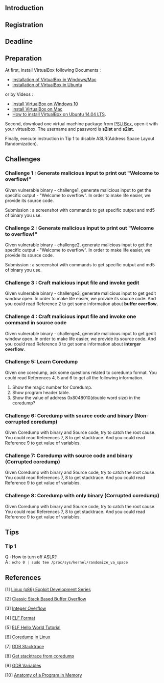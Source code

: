 ## Introduction

## Registration

## Deadline

## Preparation

At first, install VirtualBox following Documents :

- [Installation of VirtualBox in Windows/Mac](https://github.com/psusecurity/psusecurity.github.io/raw/master/doc/VirtualBox_Installation.pdf)
- [Installation of VirtualBox in Ubuntu](https://github.com/psusecurity/psusecurity.github.io/raw/master/doc/Install_VirtualBox_on_Ubuntu.pdf)

or by Videos :

- [Install VirtualBox on Windows 10](https://www.youtube.com/watch?v=63_kPIQUPp8)
- [Install VirtualBox on Mac](https://www.youtube.com/watch?v=lEvM-No4eQo)
- [How to install VirtualBox on Ubuntu 14.04 LTS](https://www.youtube.com/watch?v=si0nSaCnNoY).

Second, download one virtual machine package from [PSU Box](https://psu.box.com/s/ad8oflskty9byy24urczunbu4z3py5a5), open it with your virtualbox. The username and password is **s2ist** and **s2ist**.

Finally, execute instruction in Tip 1 to disable ASLR(Address Space Layout Randomization).

## Challenges

### Challenge 1 : Generate malicious input to print out "Welcome to overflow!"

Given vulnerable binary - challenge1, generate malicious input to get the specific output - "Welcome to overflow". In order to make life easier, we provide its source code.

Submission : a screenshot with commands to get specific output and md5 of binary you use.

### Challenge 2 : Generate malicious input to print out "Welcome to overflow!"

Given vulnerable binary - challenge2, generate malicious input to get the specific output - "Welcome to overflow". In order to make life easier, we provide its source code.

Submission : a screenshot with commands to get specific output and md5 of binary you use.

### Challenge 3 : Craft malicious input file and invoke gedit

Given vulnerable binary - challenge3, generate malicious input to get gedit window open. In order to make life easier, we provide its source code. And you could read Reference 2 to get some information about **buffer overflow**.

### Challenge 4 : Craft malicious input file and invoke one command in source code

Given vulnerable binary - challenge4, generate malicious input to get gedit window open. In order to make life easier, we provide its source code. And you could read Reference 3 to get some information about **interger overflow**.

### Challenge 5: Learn Coredump

Given one coredump, ask some questions related to coredump format.  You could read References 4, 5 and 6 to get all the following information.

1. Show the magic number for Coredump.
2. Show program header table.
3. Show the value of address 0x8048010(double word size) in the coredump?

### Challenge 6: Coredump with source code and binary (Non-corrupted coredump)
 
Given Coredump with binary and Source code, try to catch the root cause. You could read References 7, 8 to get stacktrace. And you could read Reference 9 to get value of variables.

### Challenge 7: Coredump with source code and binary (Corrupted coredump)

Given Coredump with binary and Source code, try to catch the root cause. You could read References 7, 8 to get stacktrace. And you could read Reference 9 to get value of variables.

### Challenge 8: Coredump with only binary (Corrupted coredump)

Given Coredump with binary and Source code, try to catch the root cause. You could read References 7, 8 to get stacktrace. And you could read Reference 9 to get value of variables.

## Tips

### Tip 1

Q : How to turn off ASLR?    
A : `echo 0 | sudo tee /proc/sys/kernel/randomize_va_space`

## References

[1] [Linux (x86) Exploit Development Series](https://sploitfun.wordpress.com/2015/06/26/linux-x86-exploit-development-tutorial-series/)

[2] [Classic Stack Based Buffer Overflow](https://sploitfun.wordpress.com/2015/05/08/classic-stack-based-buffer-overflow/)

[3] [Integer Overflow](https://sploitfun.wordpress.com/2015/06/23/integer-overflow/)

[4] [ELF Format](http://refspecs.linuxfoundation.org/LSB_4.1.0/LSB-Core-generic/LSB-Core-generic/elf-generic.html)

[5] [ELF Hello World Tutorial](http://www.cirosantilli.com/elf-hello-world/#generate-the-example)

[6] [Coredump in Linux](http://www.gabriel.urdhr.fr/2015/05/29/core-file/)

[7] [GDB Stacktrace](https://sourceware.org/gdb/onlinedocs/gdb/Backtrace.html)

[8] [Get stacktrace from coredump](https://stackoverflow.com/questions/5745215/getting-stacktrace-from-core-dump)

[9] [GDB Variables](https://sourceware.org/gdb/onlinedocs/gdb/Variables.html)

[10] [Anatomy of a Program in Memory](http://duartes.org/gustavo/blog/post/anatomy-of-a-program-in-memory/)

